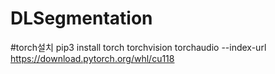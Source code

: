 # DLSegmentation

#torch설치
pip3 install torch torchvision torchaudio --index-url https://download.pytorch.org/whl/cu118

